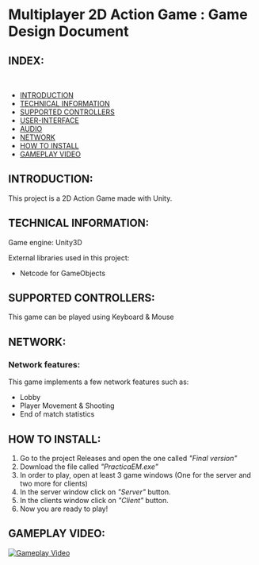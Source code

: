# Multiplayer 2D Action Game : Game Design Document

## INDEX:

<br>

* [INTRODUCTION](#Introduction)
* [TECHNICAL INFORMATION](#Technical-information)
* [SUPPORTED CONTROLLERS](#Supported-controllers)
* [USER-INTERFACE](#User-inteface)
* [AUDIO](#Audio)
* [NETWORK](#Network)
* [HOW TO INSTALL](#How-to-install)
* [GAMEPLAY VIDEO](#Gameplay-video)

## INTRODUCTION:
This project is a 2D Action Game made with Unity.

## TECHNICAL INFORMATION:
Game engine: Unity3D

External libraries used in this project:
* Netcode for GameObjects

## SUPPORTED CONTROLLERS:
This game can be played using Keyboard & Mouse

## NETWORK:
### Network features:
This game implements a few network features such as:
* Lobby
* Player Movement & Shooting
* End of match statistics

## HOW TO INSTALL:
1. Go to the project Releases and open the one called _"Final version"_
2. Download the file called _"PracticaEM.exe"_
3. In order to play, open at least 3 game windows (One for the server and two more for clients)
4. In the server window click on _"Server"_ button.
5. In the clients window click on _"Client"_ button.
6. Now you are ready to play!

## GAMEPLAY VIDEO:
[![Gameplay Video](https://img.youtube.com/vi/5LvD5Uq_zbs/maxresdefault.jpg)](https://www.youtube.com/watch?v=5LvD5Uq_zbs)
